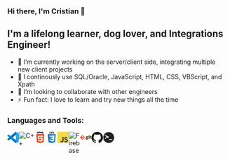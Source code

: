 ### Hi there, I'm Cristian 👋

## I'm a lifelong learner, dog lover, and Integrations Engineer!
- 🔭   I’m currently working on the server/client side, integrating multiple new client projects
- 🌱   I continously use SQL/Oracle, JavaScript, HTML, CSS, VBScript, and Xpath
- 👯   I’m looking to collaborate with other engineers
- ⚡   Fun fact: I love to learn and try new things all the time

### Languages and Tools:

[<img align="left" alt="Visual Studio Code" width="26px" src="https://raw.githubusercontent.com/github/explore/80688e429a7d4ef2fca1e82350fe8e3517d3494d/topics/visual-studio-code/visual-studio-code.png" />][webdevplaylist]

[<img align="left" alt="C++" width="36px" src="https://cdn.freebiesupply.com/logos/thumbs/2x/c-logo.png" />][cpp]

[<img align="left" alt="HTML5" width="26px" src="https://raw.githubusercontent.com/github/explore/80688e429a7d4ef2fca1e82350fe8e3517d3494d/topics/html/html.png" />][webdevplaylist]

[<img align="left" alt="CSS3" width="26px" src="https://raw.githubusercontent.com/github/explore/80688e429a7d4ef2fca1e82350fe8e3517d3494d/topics/css/css.png" />][cssplaylist]

[<img align="left" alt="JavaScript" width="26px" src="https://raw.githubusercontent.com/github/explore/80688e429a7d4ef2fca1e82350fe8e3517d3494d/topics/javascript/javascript.png" />][jsplaylist]

[<img align="left" alt="Firebase" width="26px" src="https://firebase.google.com/downloads/brand-guidelines/PNG/logo-vertical.png" />][webdevplaylist]

[<img align="left" alt="Git" width="26px" src="https://raw.githubusercontent.com/github/explore/80688e429a7d4ef2fca1e82350fe8e3517d3494d/topics/git/git.png" />][webdevplaylist]

[<img align="left" alt="GitHub" width="26px" src="https://raw.githubusercontent.com/github/explore/78df643247d429f6cc873026c0622819ad797942/topics/github/github.png" />][webdevplaylist]

[<img align="left" alt="HTML5" width="26px" src="https://raw.githubusercontent.com/github/explore/80688e429a7d4ef2fca1e82350fe8e3517d3494d/topics/terminal/terminal.png" />][webdevplaylist]
<br />

<!-- ### Connect with me: -->
<!-- [<img align="left" alt="Cristian | LinkedIn" width="22px" src="https://cdn.jsdelivr.net/npm/simple-icons@v3/icons/linkedin.svg" />][linkedin]
 -->
<br />

[website]: https://www.google.com/
[cpp]:https://www.google.com/
[linkedin]: https://www.google.com/
[facebook]: https://www.google.com/
[twitter]: https://www.google.com/
[youtube]: https://www.google.com/
[webdevplaylist]: https://www.google.com/
[jsplaylist]: https://www.google.com/
[cssplaylist]: https://www.google.com/

